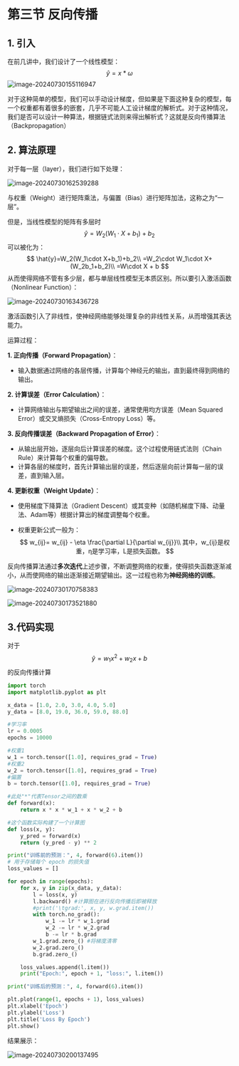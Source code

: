 # 第三节 反向传播

 ## 1. 引入

在前几讲中，我们设计了一个线性模型：
$$
\hat{y}=x*\omega
$$
![image-20240730155116947](C:\Users\23191\AppData\Roaming\Typora\typora-user-images\image-20240730155116947.png)

对于这种简单的模型，我们可以手动设计梯度，但如果是下面这种复杂的模型，每一个权重都有着很多的嵌套，几乎不可能人工设计梯度的解析式。对于这种情况，我们是否可以设计一种算法，根据链式法则来得出解析式？这就是反向传播算法（Backpropagation）

## 2. 算法原理

对于每一层（layer），我们进行如下处理：

![image-20240730162539288](C:\Users\23191\AppData\Roaming\Typora\typora-user-images\image-20240730162539288.png)

与权重（Weight）进行矩阵乘法，与偏置（Bias）进行矩阵加法，这称之为“一层”。

但是，当线性模型的矩阵有多层时
$$
\hat{y}=W_2(W_1\cdot X+b_1)+b_2
$$
可以被化为：
$$
\hat{y}=W_2(W_1\cdot X+b_1)+b_2\\
=W_2\cdot W_1\cdot X+(W_2b_1+b_2)\\
=W\cdot X + b
$$
从而使得网络不管有多少层，都与单层线性模型无本质区别。所以要引入激活函数（Nonlinear Function）：

![image-20240730163436728](C:\Users\23191\AppData\Roaming\Typora\typora-user-images\image-20240730163436728.png)

激活函数引入了非线性，使神经网络能够处理复杂的非线性关系，从而增强其表达能力。

运算过程：

**1. 正向传播（Forward Propagation）**：

- 输入数据通过网络的各层传播，计算每个神经元的输出，直到最终得到网络的输出。

**2. 计算误差（Error Calculation）**：

- 计算网络输出与期望输出之间的误差，通常使用均方误差（Mean Squared Error）或交叉熵损失（Cross-Entropy Loss）等。

**3. 反向传播误差（Backward Propagation of Error）**：

- 从输出层开始，逐层向后计算误差的梯度。这个过程使用链式法则（Chain Rule）来计算每个权重的偏导数。
- 计算各层的梯度时，首先计算输出层的误差，然后逐层向前计算每一层的误差，直到输入层。

**4. 更新权重（Weight Update）**：

- 使用梯度下降算法（Gradient Descent）或其变种（如随机梯度下降、动量法、Adam等）根据计算出的梯度调整每个权重。

- 权重更新公式一般为：
  $$
  w_{ij}= w_{ij} - \eta \frac{\partial L}{\partial w_{ij}}\\
   其中，w_{ij}是权重，η是学习率，L是损失函数。
  $$

反向传播算法通过**多次迭代**上述步骤，不断调整网络的权重，使得损失函数逐渐减小，从而使网络的输出逐渐接近期望输出。这一过程也称为**神经网络的训练**。

![image-20240730170758383](C:\Users\23191\AppData\Roaming\Typora\typora-user-images\image-20240730170758383.png)



![image-20240730173521880](C:\Users\23191\AppData\Roaming\Typora\typora-user-images\image-20240730173521880.png)

## 3.代码实现

对于
$$
\hat{y} = w_1x^2+w_2x+b
$$
的反向传播计算

~~~python
import torch
import matplotlib.pyplot as plt

x_data = [1.0, 2.0, 3.0, 4.0, 5.0]
y_data = [8.0, 19.0, 36.0, 59.0, 88.0]

#学习率
lr = 0.0005
epochs = 10000

#权重1
w_1 = torch.tensor([1.0], requires_grad = True)
#权重2
w_2 = torch.tensor([1.0], requires_grad = True)
#偏置
b = torch.tensor([1.0], requires_grad = True)

#此处"*"代表Tensor之间的数乘
def forward(x):
    return x * x * w_1 + x * w_2 + b

#这个函数实际构建了一个计算图
def loss(x, y):
    y_pred = forward(x)
    return (y_pred - y) ** 2

print("训练前的预测：", 4, forward(6).item())
# 用于存储每个 epoch 的损失值
loss_values = []

for epoch in range(epochs):
    for x, y in zip(x_data, y_data):
        l = loss(x, y)
        l.backward() #计算图在进行反向传播后即被释放
        #print('\tgrad:', x, y, w.grad.item())
        with torch.no_grad():
            w_1 -= lr * w_1.grad
            w_2 -= lr * w_2.grad
            b -= lr * b.grad
        w_1.grad.zero_() #将梯度清零
        w_2.grad.zero_()
        b.grad.zero_() 

    loss_values.append(l.item())
    print("Epoch:", epoch + 1, "loss:", l.item())

print("训练后的预测：", 4, forward(6).item())

plt.plot(range(1, epochs + 1), loss_values)
plt.xlabel('Epoch')
plt.ylabel('Loss')
plt.title('Loss By Epoch')
plt.show()
~~~

结果展示：

![image-20240730200137495](C:\Users\23191\AppData\Roaming\Typora\typora-user-images\image-20240730200137495.png)



